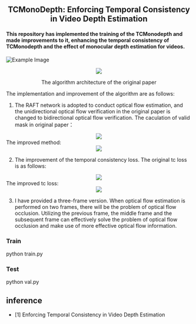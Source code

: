 <h2 align="center">TCMonoDepth: Enforcing Temporal Consistency in Video Depth Estimation</h2>

#### This repository has implemented the training of the TCMonodepth and made improvements to it, enhancing the temporal consistency of TCMonodepth and the effect of monocular depth estimation for videos. ####

![Example Image](https://github.com/MrChen1123/TCMonoDepth/icon/ori_structure.png)
<div align="center">
  <img src="https://github.com/MrChen1123/TCMonoDepth/icon/ori_structure.png">
  <p>The algorithm architecture of the original paper</p>
</div>

The implementation and improvement of the algorithm are as follows:
1. The RAFT network is adopted to conduct optical flow estimation, and the unidirectional optical flow verification in the original paper is changed to bidirectional optical flow verification. 
The caculation of valid mask in original paper：
<div align="center">
  <img src="https://github.com/MrChen1123/TCMonoDepth/icon/valid mask.png">
</div>
The improved method:
<div align="center">
  <img src="https://github.com/MrChen1123/TCMonoDepth/icon/improved valid mask.png">
</div>

2. The improvement of the temporal consistency loss.
The original tc loss is as follows:
<div align="center">
  <img src="https://github.com/MrChen1123/TCMonoDepth/icon/tc loss.png">
</div>
The improved tc loss:
<div align="center">
  <img src="https://github.com/MrChen1123/TCMonoDepth/icon/improved tc loss.png">
</div>

3. I have provided a three-frame version. When optical flow estimation is performed on two frames, there will be the problem of optical flow occlusion. Utilizing the previous frame, the middle frame and the subsequent frame can effectively solve the problem of optical flow occlusion and make use of more effective optical flow information. 

### Train ###
python train.py

### Test ###
python val.py

## inference
- [1] Enforcing Temporal Consistency in Video Depth Estimation